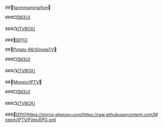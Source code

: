 ##🎈[fanmingming/live](https://github.com/fanmingming/live)🎈

###🎞️[[M3U]](https://mirror.ghproxy.com/https://raw.githubusercontent.com/fanmingming/live/main/tv/m3u/ipv6.m3u)

###📺[[TVBOX]](https://fanmingming.com/txt?url=https://mirror.ghproxy.com/https://raw.githubusercontent.com/fanmingming/live/main/tv/m3u/ipv6.m3u)

###🔗[[EPG]](https://live.fanmingming.com/e.xml)

##🎈[Potato-66/SimpleTV](https://github.com/Potato-66/SimpleTV)🎈

###🎞️[[M3U]](https://mirror.ghproxy.com/https://raw.githubusercontent.com/Potato-66/SimpleTV/main/m3u/ipv6/IPTV.m3u)

###📺[[TVBOX]](https://fanmingming.com/txt?url=https://mirror.ghproxy.com/https://raw.githubusercontent.com/Potato-66/SimpleTV/main/m3u/ipv6/IPTV.m3u)

##🎈[Moexin/IPTV](https://github.com/Moexin/IPTV)🎈

###🎞️[[M3U]](https://mirror.ghproxy.com/https://raw.githubusercontent.com/Moexin/IPTV/Files/IPTV.m3u)

###📺[[TVBOX]](https://fanmingming.com/txt?url=https://mirror.ghproxy.com/https://raw.githubusercontent.com/Moexin/IPTV/Files/IPTV.m3u)

###🔗[[EPG]](https://mirror.ghproxy.com/https://raw.githubusercontent.com/Moexin/IPTV/Files/EPG.xml)https://mirror.ghproxy.com/https://raw.githubusercontent.com/Moexin/IPTV/Files/EPG.xml
